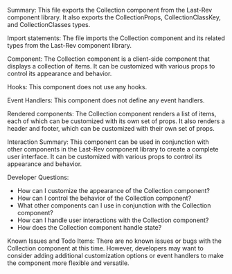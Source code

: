 Summary:
This file exports the Collection component from the Last-Rev component library. It also exports the CollectionProps, CollectionClassKey, and CollectionClasses types. 

Import statements:
The file imports the Collection component and its related types from the Last-Rev component library.

Component:
The Collection component is a client-side component that displays a collection of items. It can be customized with various props to control its appearance and behavior.

Hooks:
This component does not use any hooks.

Event Handlers:
This component does not define any event handlers.

Rendered components:
The Collection component renders a list of items, each of which can be customized with its own set of props. It also renders a header and footer, which can be customized with their own set of props.

Interaction Summary:
This component can be used in conjunction with other components in the Last-Rev component library to create a complete user interface. It can be customized with various props to control its appearance and behavior.

Developer Questions:
- How can I customize the appearance of the Collection component?
- How can I control the behavior of the Collection component?
- What other components can I use in conjunction with the Collection component?
- How can I handle user interactions with the Collection component?
- How does the Collection component handle state? 

Known Issues and Todo Items:
There are no known issues or bugs with the Collection component at this time. However, developers may want to consider adding additional customization options or event handlers to make the component more flexible and versatile.